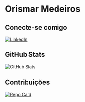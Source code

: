 # Orismar Medeiros

## Conecte-se comigo
[![LinkedIn](https://img.shields.io/badge/LinkedIn-000?style=for-the-badge&logo=linkedin&logoColor=0E76A8)](https://www.linkedin.com/in/orismar-medeiros-4b8ab615b/)

## GitHub Stats
![GitHub Stats](https://github-readme-stats.vercel.app/api?username=orismarcc&theme=transparent&bg_color=000&border_color=30A3DC&show_icons=true&icon_color=30A3DC&title_color=E94D5F&text_color=FFF&hide_title=true&hide=stars)

<!-- ![Top Langs](https://github-readme-stats-git-masterrstaa-rickstaa.vercel.app/api/top-langs/?username=orismarcc&bg_color=000&border_color=30A3DC&title_color=E94D5F&text_color=FFF) -->



## Contribuições
[![Repo Card](https://github-readme-stats.vercel.app/api/pin/?username=orismarcc&repo=dio-lab-open-source&bg_color=000&border_color=30A3DC&show_icons=true&icon_color=30A3DC&title_color=E94D5F&text_color=FFF)](https://github.com/orismarcc/dio-lab-open-source)


<!-- ## Meu Portfolio, além do GitHub
[![portfolio](https://img.shields.io/badge/PORTFOLIO-grey?style=for-the-badge&logo=html5)](https://orismarcc.com/) -->